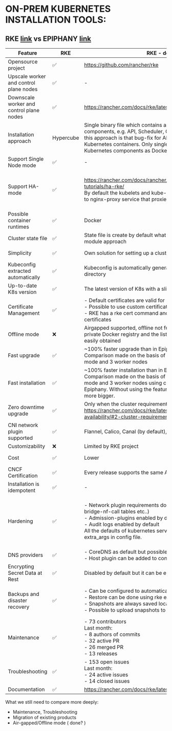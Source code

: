 # ON-PREM KUBERNETES INSTALLATION TOOLS:

## RKE [link](https://github.com/rancher/rke) vs EPIPHANY [link](https://github.com/epiphany-platform/epiphany)

| Feature                                  | RKE                | RKE - description  | Epiphany           | Epiphany - description    |
| ---------------------------------------- | ------------------ | -------------------| ------------------ | ------------------------- |
| Opensource project                       | :white_check_mark: | https://github.com/rancher/rke | :white_check_mark: | https://github.com/epiphany-platform/epiphany |
| Upscale worker and control plane nodes   | :white_check_mark: | -                  | :white_check_mark: | -                         |
| Downscale worker and control plane nodes | :white_check_mark: | https://rancher.com/docs/rke/latest/en/managing-clusters/ | :x: | - |
| Installation approach                    | Hypercube | Single binary file which contains all set of core Kubernetes components, e.g. API, Scheduler, Controller, etc. The problem with this approach is that bug-fix for API causes update of all core Kubernetes containers. Only single endpoint to download the binary. Kubernetes components as Docker containers - also kubelet. | Kubeadm | Kubeadm installer. On all nodes we need to install kubelet, kubeadm, Docker, kubectl and kubernetes-cni from the Kubernetes upstream repositories. Officially developed and supported by Kubenetes developers. |
| Support Single Node mode                 | :white_check_mark: | -                  | :white_check_mark: | - |
| Support HA-mode                          | :white_check_mark: | https://rancher.com/docs/rancher/v2.x/en/installation/resources/k8s-tutorials/ha-rke/<br />By default the kubelets and kube-proxies are configured to connect to nginx-proxy service that proxies all requests to all master nodes | :white_check_mark: | https://github.com/epiphany-platform/epiphany/blob/develop/docs/design-docs/kubernetes-ha/kubernetes-ha.md<br /> Based on idea from kubespray HA-mode, on every node lightweight load-balancer is installed that proxies all requests to all master nodes |
| Possible container runtimes              | :white_check_mark: | Docker | :white_check_mark: | Docker |
| Cluster state file                       | :white_check_mark: | State file is create by default what can be very useful in case of module approach | :x: | - |
| Simplicity                               | :white_check_mark: | Own solution for setting up a cluster based on the GO language | :x: | Complex solution for setting up a cluster based on python language, ansible tool (stateless) and kubeadm |
| Kubeconfig extracted automatically       | :white_check_mark: | Kubeconfig is automatically generated for the RKE cluster in local directory | :x: | Only for installation process |
| Up-to-date K8s version                   | :white_check_mark: | The latest version of K8s with a slight delay | :x: | Usually two minor version behind the upstream version |
| Certificate Management                   | :white_check_mark: | - Default certificates are valid for 10 years<br /> - Possible to use custom certificates<br /> - RKE has a rke cert command and it is possible to easily rotate the certificates | :white_check_mark: | - Default certificates are valid for 1 year (possible to set custom value)<br /> - Possible to use custom CA certificates<br /> - Epiphany has a ability to renew the certificates |
| Offline mode                             | :x: | Airgapped supported, offline not fully supported, we need to provide private Docker registry and the list of required docker images can be easily obtained | :white_check_mark: | - |
| Fast upgrade                             | :white_check_mark: | ~100% faster upgrade than in Epiphany<br /> Comparison made on the basis of cluster with 3 master nodes in HA-mode and 3 worker nodes  | :x: | ~100% longer upgrade than in RKE<br /> Comparison made on the basis of cluster with 3 master nodes in HA-mode and 3 worker nodes |
| Fast installation                        | :white_check_mark: | ~100% faster installation than in Epiphany<br /> Comparison made on the basis of cluster with 3 master nodes in HA-mode and 3 worker nodes using custom repository feature in Epiphany. Without using the feature, the difference will be even much more bigger. | :x: | ~100% longer installation than in RKE<br /> Comparison made on the basis of cluster with 3 master nodes in HA-mode and 3 worker nodes using custom repository feature in Epiphany. Without using the feature, the difference will be even much more bigger. |
| Zero downtime upgrade                    | :white_check_mark: | Only when the cluster requirements are meet: https://rancher.com/docs/rke/latest/en/upgrades/maintaining-availability/#2-cluster-requirements | :white_check_mark: | Only when the cluster requirements are meet: https://github.com/epiphany-platform/epiphany/blob/develop/docs/home/howto/UPGRADE.md |
| CNI network plugin supported             | :white_check_mark: | Flannel, Calico, Canal (by default), Weave | :white_check_mark: | Flannel, Calico, Canal |
| Customizability                          | :x: | Limited by RKE project | :white_check_mark: | Totally customizable |
| Cost                                     | :white_check_mark: | Lower | :x: | Higher - Epiphany team need to mantain all the code and upgrades
| CNCF Certification                       | :white_check_mark: | Every release supports the same APIs as upstream Kubernetes | :white_check_mark: | Every release supports the same APIs as upstream Kubernetes |
| Installation is idempotent               | :white_check_mark: | - | :white_check_mark: | - |
| Hardening                                | :white_check_mark: | - Network plugin requirements done by default ( IP forwarding, bridge-nf-call tables etc..)<br /> - Admission-plugins enabled by default<br /> - Audit logs enabled by default<br /> All the defaults of kubernetes services can be changed using the extra_args in config file. | :white_check_mark: | <br /> - All the hardening (IP forwarding, bridge-nf-call tables etc..) is done by default and mantain by Epiphany Team using usually ansible modules<br /> - Audit logs enabled by default<br /> - Admission-plugins enabled by default<br /> All the defaults of kubernetes services can be changed using parameters in config file. |
| DNS providers                            | :white_check_mark: | - CoreDNS as default but possible to use kube-dns<br /> - Host plugin can be added to config map using addons and yml file | :white_check_mark: | CoreDNS as default | - Config map is updated by default with host plugin using ansible and kubectl |
| Encrypting Secret Data at Rest           | :white_check_mark: | Disabled by default but it can be enabled easily | :white_check_mark: | Enabled by default, can be easily disbaled |
| Backups and disaster recovery            | :white_check_mark: | - Can be configured to automatically take snapshots of etcd<br /> - Restore can be done using rke etcd snapshot-restore command <br /> - Snapshots are always saved locally in /opt/rke/etcd-snapshots <br /> - Possible to upload snapshots to Amazon S3 backend | :white_check_mark: | - Can be done using epicli backup command<br /> - Default backup location is defined on repository host<br /> - Possible backend storage for snapshots: Azure Blob Storage, Amazon S3, NAS and any other attached storage<br /> Restore can be done using epicli recovery command |
| Maintenance                              | :white_check_mark: | - 73 contributors<br /> Last month:<br /> - 8 authors of commits<br /> - 32 active PR<br /> - 26 merged PR<br /> - 13 releases | :white_check_mark: | - 23 contributors<br /> Last month:<br /> - 6 authors of commits<br /> - 36 active PR<br /> - 29 merged PR<br /> - 1 release |
| Troubleshooting                          | :white_check_mark: | - 153 open issues<br /> Last month:<br /> - 24 active issues<br /> - 14 closed issues | :white_check_mark: | - 298 open issues<br /> Last month:<br /> - 43 active issues<br /> - 18 closed issues |
| Documentation                            | :white_check_mark: | https://rancher.com/docs/rke/latest/en/ | :white_check_mark: | https://github.com/epiphany-platform/epiphany |


What we still need to compare more deeply: 

- Maintenance, Troubleshooting
- Migration of existing products
- Air-gapped/Offline mode ( done? )